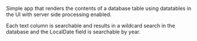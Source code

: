 Simple app that renders the contents of a database table using datatables in the UI with server side processing enabled.

Each text column is searchable and results in a wildcard search in the database and the LocalDate field is searchable by year.